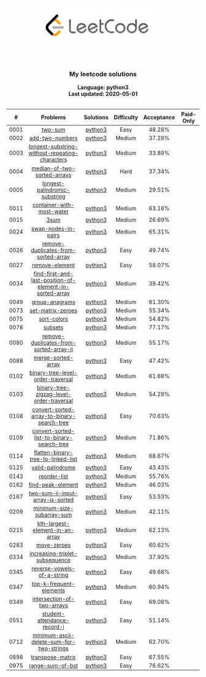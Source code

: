 <p align="center"><img width="300" src="https://raw.githubusercontent.com/mercuriuz/play_leetcode/master/resources/site-logo.png"></p>
<p align="center">
    <img src="https://img.shields.io/badge/Solved/Total(Locked)-37/1321(208)-green.svg?style=flat-square" alt="">
    <img src="https://img.shields.io/badge/Hard-1-blue.svg?style=flat-square" alt="">
    <img src="https://img.shields.io/badge/Medium-23-blue.svg?style=flat-square" alt="">
    <img src="https://img.shields.io/badge/Easy-13-blue.svg?style=flat-square" alt="">
</p>
<h3 align="center">My leetcode solutions</h3>

<p align="center">
    <b>Language: python3</b>
    <br>
    <b>Last updated: 2020-05-01</b>
    <br><br>
</p>

| # | Problems | Solutions | Difficulty | Acceptance | Paid-Only
|:--:|:-----:|:---------:|:----:|:----:|:----:|
|0001|[two-sum](https://leetcode.com/problems/two-sum/)|[python3](./solutions/0001.two-sum/two-sum.py)|Easy|48.28%||
|0002|[add-two-numbers](https://leetcode.com/problems/add-two-numbers/)|[python3](./solutions/0002.add-two-numbers/add-two-numbers.py)|Medium|37.28%||
|0003|[longest-substring-without-repeating-characters](https://leetcode.com/problems/longest-substring-without-repeating-characters/)|[python3](./solutions/0003.longest-substring-without-repeating-characters/longest-substring-without-repeating-characters.py)|Medium|33.89%||
|0004|[median-of-two-sorted-arrays](https://leetcode.com/problems/median-of-two-sorted-arrays/)|[python3](./solutions/0004.median-of-two-sorted-arrays/median-of-two-sorted-arrays.py)|Hard|37.34%||
|0005|[longest-palindromic-substring](https://leetcode.com/problems/longest-palindromic-substring/)|[python3](./solutions/0005.longest-palindromic-substring/longest-palindromic-substring.py)|Medium|29.51%||
|0011|[container-with-most-water](https://leetcode.com/problems/container-with-most-water/)|[python3](./solutions/0011.container-with-most-water/container-with-most-water.py)|Medium|63.16%||
|0015|[3sum](https://leetcode.com/problems/3sum/)|[python3](./solutions/0015.3sum/3sum.py)|Medium|26.69%||
|0024|[swap-nodes-in-pairs](https://leetcode.com/problems/swap-nodes-in-pairs/)|[python3](./solutions/0024.swap-nodes-in-pairs/swap-nodes-in-pairs.py)|Medium|65.31%||
|0026|[remove-duplicates-from-sorted-array](https://leetcode.com/problems/remove-duplicates-from-sorted-array/)|[python3](./solutions/0026.remove-duplicates-from-sorted-array/remove-duplicates-from-sorted-array.py)|Easy|49.74%||
|0027|[remove-element](https://leetcode.com/problems/remove-element/)|[python3](./solutions/0027.remove-element/remove-element.py)|Easy|58.07%||
|0034|[find-first-and-last-position-of-element-in-sorted-array](https://leetcode.com/problems/find-first-and-last-position-of-element-in-sorted-array/)|[python3](./solutions/0034.find-first-and-last-position-of-element-in-sorted-array/find-first-and-last-position-of-element-in-sorted-array.py)|Medium|39.42%||
|0049|[group-anagrams](https://leetcode.com/problems/group-anagrams/)|[python3](./solutions/0049.group-anagrams/group-anagrams.py)|Medium|61.30%||
|0073|[set-matrix-zeroes](https://leetcode.com/problems/set-matrix-zeroes/)|[python3](./solutions/0073.set-matrix-zeroes/set-matrix-zeroes.py)|Medium|55.34%||
|0075|[sort-colors](https://leetcode.com/problems/sort-colors/)|[python3](./solutions/0075.sort-colors/sort-colors.py)|Medium|54.82%||
|0078|[subsets](https://leetcode.com/problems/subsets/)|[python3](./solutions/0078.subsets/subsets.py)|Medium|77.17%||
|0080|[remove-duplicates-from-sorted-array-ii](https://leetcode.com/problems/remove-duplicates-from-sorted-array-ii/)|[python3](./solutions/0080.remove-duplicates-from-sorted-array-ii/remove-duplicates-from-sorted-array-ii.py)|Medium|55.17%||
|0088|[merge-sorted-array](https://leetcode.com/problems/merge-sorted-array/)|[python3](./solutions/0088.merge-sorted-array/merge-sorted-array.py)|Easy|47.42%||
|0102|[binary-tree-level-order-traversal](https://leetcode.com/problems/binary-tree-level-order-traversal/)|[python3](./solutions/0102.binary-tree-level-order-traversal/binary-tree-level-order-traversal.py)|Medium|61.68%||
|0103|[binary-tree-zigzag-level-order-traversal](https://leetcode.com/problems/binary-tree-zigzag-level-order-traversal/)|[python3](./solutions/0103.binary-tree-zigzag-level-order-traversal/binary-tree-zigzag-level-order-traversal.py)|Medium|54.29%||
|0108|[convert-sorted-array-to-binary-search-tree](https://leetcode.com/problems/convert-sorted-array-to-binary-search-tree/)|[python3](./solutions/0108.convert-sorted-array-to-binary-search-tree/convert-sorted-array-to-binary-search-tree.py)|Easy|70.63%||
|0109|[convert-sorted-list-to-binary-search-tree](https://leetcode.com/problems/convert-sorted-list-to-binary-search-tree/)|[python3](./solutions/0109.convert-sorted-list-to-binary-search-tree/convert-sorted-list-to-binary-search-tree.py)|Medium|71.86%||
|0114|[flatten-binary-tree-to-linked-list](https://leetcode.com/problems/flatten-binary-tree-to-linked-list/)|[python3](./solutions/0114.flatten-binary-tree-to-linked-list/flatten-binary-tree-to-linked-list.py)|Medium|68.67%||
|0125|[valid-palindrome](https://leetcode.com/problems/valid-palindrome/)|[python3](./solutions/0125.valid-palindrome/valid-palindrome.py)|Easy|43.43%||
|0143|[reorder-list](https://leetcode.com/problems/reorder-list/)|[python3](./solutions/0143.reorder-list/reorder-list.py)|Medium|55.76%||
|0162|[find-peak-element](https://leetcode.com/problems/find-peak-element/)|[python3](./solutions/0162.find-peak-element/find-peak-element.py)|Medium|46.03%||
|0167|[two-sum-ii-input-array-is-sorted](https://leetcode.com/problems/two-sum-ii-input-array-is-sorted/)|[python3](./solutions/0167.two-sum-ii-input-array-is-sorted/two-sum-ii-input-array-is-sorted.py)|Easy|53.53%||
|0209|[minimum-size-subarray-sum](https://leetcode.com/problems/minimum-size-subarray-sum/)|[python3](./solutions/0209.minimum-size-subarray-sum/minimum-size-subarray-sum.py)|Medium|42.11%||
|0215|[kth-largest-element-in-an-array](https://leetcode.com/problems/kth-largest-element-in-an-array/)|[python3](./solutions/0215.kth-largest-element-in-an-array/kth-largest-element-in-an-array.py)|Medium|62.13%||
|0283|[move-zeroes](https://leetcode.com/problems/move-zeroes/)|[python3](./solutions/0283.move-zeroes/move-zeroes.py)|Easy|60.62%||
|0334|[increasing-triplet-subsequence](https://leetcode.com/problems/increasing-triplet-subsequence/)|[python3](./solutions/0334.increasing-triplet-subsequence/increasing-triplet-subsequence.py)|Medium|37.93%||
|0345|[reverse-vowels-of-a-string](https://leetcode.com/problems/reverse-vowels-of-a-string/)|[python3](./solutions/0345.reverse-vowels-of-a-string/reverse-vowels-of-a-string.py)|Easy|49.68%||
|0347|[top-k-frequent-elements](https://leetcode.com/problems/top-k-frequent-elements/)|[python3](./solutions/0347.top-k-frequent-elements/top-k-frequent-elements.py)|Medium|60.94%||
|0349|[intersection-of-two-arrays](https://leetcode.com/problems/intersection-of-two-arrays/)|[python3](./solutions/0349.intersection-of-two-arrays/intersection-of-two-arrays.py)|Easy|69.08%||
|0551|[student-attendance-record-i](https://leetcode.com/problems/student-attendance-record-i/)|[python3](./solutions/0551.student-attendance-record-i/student-attendance-record-i.py)|Easy|51.14%||
|0712|[minimum-ascii-delete-sum-for-two-strings](https://leetcode.com/problems/minimum-ascii-delete-sum-for-two-strings/)|[python3](./solutions/0712.minimum-ascii-delete-sum-for-two-strings/minimum-ascii-delete-sum-for-two-strings.py)|Medium|62.70%||
|0898|[transpose-matrix](https://leetcode.com/problems/transpose-matrix/)|[python3](./solutions/0898.transpose-matrix/transpose-matrix.py)|Easy|67.55%||
|0975|[range-sum-of-bst](https://leetcode.com/problems/range-sum-of-bst/)|[python3](./solutions/0975.range-sum-of-bst/range-sum-of-bst.py)|Easy|76.62%||


